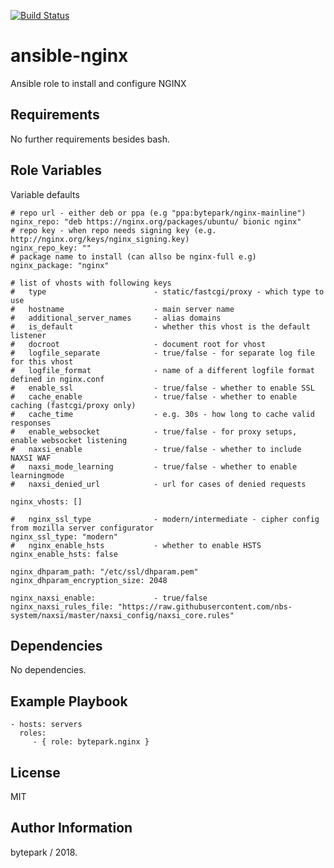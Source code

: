 [![Build Status](https://travis-ci.org/bytepark/ansible-nginx.svg?branch=master)](https://travis-ci.org/bytepark/ansible-nginx)

ansible-nginx
=========

Ansible role to install and configure NGINX

Requirements
------------

No further requirements besides bash.

Role Variables
--------------
Variable defaults

```
# repo url - either deb or ppa (e.g "ppa:bytepark/nginx-mainline")
nginx_repo: "deb https://nginx.org/packages/ubuntu/ bionic nginx"
# repo key - when repo needs signing key (e.g. http://nginx.org/keys/nginx_signing.key) 
nginx_repo_key: ""
# package name to install (can allso be nginx-full e.g)
nginx_package: "nginx"

# list of vhosts with following keys
#   type                        - static/fastcgi/proxy - which type to use
#   hostname                    - main server name
#   additional_server_names     - alias domains
#   is_default                  - whether this vhost is the default listener
#   docroot                     - document root for vhost
#   logfile_separate            - true/false - for separate log file for this vhost
#   logfile_format              - name of a different logfile format defined in nginx.conf 
#   enable_ssl                  - true/false - whether to enable SSL
#   cache_enable                - true/false - whether to enable caching (fastcgi/proxy only)
#   cache_time                  - e.g. 30s - how long to cache valid responses
#   enable_websocket            - true/false - for proxy setups, enable websocket listening
#   naxsi_enable                - true/false - whether to include NAXSI WAF
#   naxsi_mode_learning         - true/false - whether to enable learningmode
#   naxsi_denied_url            - url for cases of denied requests
 
nginx_vhosts: []

#   nginx_ssl_type              - modern/intermediate - cipher config from mozilla server configurator
nginx_ssl_type: "modern"
#   nginx_enable_hsts           - whether to enable HSTS
nginx_enable_hsts: false        

nginx_dhparam_path: "/etc/ssl/dhparam.pem"
nginx_dhparam_encryption_size: 2048

nginx_naxsi_enable:             - true/false
nginx_naxsi_rules_file: "https://raw.githubusercontent.com/nbs-system/naxsi/master/naxsi_config/naxsi_core.rules"
```

Dependencies
------------

No dependencies.

Example Playbook
----------------

    - hosts: servers
      roles:
         - { role: bytepark.nginx }

License
-------

MIT

Author Information
------------------

bytepark / 2018.
